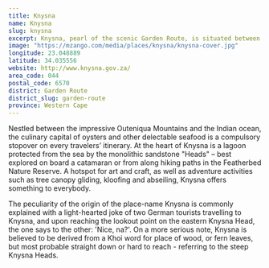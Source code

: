 ```yaml
---
title: Knysna
name: Knysna
slug: knysna
excerpt: Knysna, pearl of the scenic Garden Route, is situated between George and Plettenberg Bay. Perennially green thanks to a Mediterranean Maritime climate with rain falling throughout the year, Knysna is mantled by indigenous forests extending into the Tsitsikamma National Park area.
image: "https://mzango.com/media/places/knysna/knysna-cover.jpg"
longitude: 23.048889
latitude: 34.035556
website: http://www.knysna.gov.za/
area_code: 044
postal_code: 6570
district: Garden Route
district_slug: garden-route
province: Western Cape
---
```

Nestled between the impressive Outeniqua Mountains and the Indian ocean, the culinary capital of oysters and other delectable seafood is a compulsory stopover on every travelers’ itinerary. At the heart of Knysna is a lagoon protected from the sea by the monolithic sandstone "Heads" – best explored on board a catamaran or from along hiking paths in the Featherbed Nature Reserve. A hotspot for art and craft, as well as adventure activities such as tree canopy gliding, kloofing and abseiling, Knysna offers something to everybody.

The peculiarity of the origin of the place-name Knysna is commonly explained with a light-hearted joke of two German tourists travelling to Knysna, and upon reaching the lookout point on the eastern Knysna Head, the one says to the other: 'Nice, na?'. On a more serious note, Knysna is believed to be derived from a Khoi word for place of wood, or fern leaves, but most probable straight down or hard to reach - referring to the steep Knysna Heads.